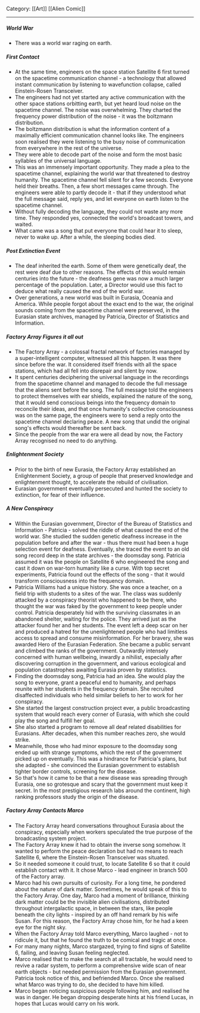Category: [[Art]] [[Alien Comic]]
___
##### World War 
- There was a world war raging on earth. 
##### First Contact
- At the same time, engineers on the space station Satellite 6 first turned on the spacetime communication channel - a technology that allowed instant communication by listening to wavefunction collapse, called Einstein-Rosen Transceiver. 
- The engineers had not yet started any active communication with the other space stations orbitting earth, but yet heard loud noise on the spacetime channel. The noise was overwhelming. They charted the frequency power distribution of the noise - it was the boltzmann distribution. 
- The boltzmann distribution is what the information content of a maximally efficient communication channel looks like. The engineers soon realised they were listening to the busy noise of communication from everywhere in the rest of the universe. 
- They were able to decode part of the noise and form the most basic syllables of the universal language. 
- This was an immensely important opportunity. They made a plea to the spacetime channel, explaining the world war that threatened to destroy humanity. The spacetime channel fell silent for a few seconds. Everyone held their breaths. Then, a few short messages came through. The engineers were able to partly decode it - that if they understood what the full message said, reply yes, and let everyone on earth listen to the spacetime channel. 
- Without fully decoding the language, they could not waste any more time. They responded yes, connected the world's broadcast towers, and waited. 
- What came was a song that put everyone that could hear it to sleep, never to wake up. After a while, the sleeping bodies died. 
##### Post Extinction Event
- The deaf inherited the earth. Some of them were genetically deaf, the rest were deaf due to other reasons. The effects of this would remain centuries into the future - the deafness gene was now a much larger percentage of the population. Later, a Director would use this fact to deduce what really caused the end of the world war. 
- Over generations, a new world was built in Eurasia, Oceania and America. While people forgot about the exact end to the war, the original sounds coming from the spacetime channel were preserved, in the Eurasian state archives, managed by Patricia, Director of Statistics and Information. 
##### Factory Array Figures it all out
- The Factory Array - a colossal fractal network of factories managed by a super-intelligent computer, witnessed all this happen. It was there since before the war. It considered itself friends with all the space stations, which had all fell into disrepair and silent by now. 
- It spent centuries deciphering the universal language in the recordings from the spacetime channel and managed to decode the full message that the aliens sent before the song. The full message told the engineers to protect themselves with ear shields, explained the nature of the song, that it would send conscious beings into the frequency domain to reconcile their ideas, and that once humanity's collective consciousness was on the same page, the engineers were to send a reply onto the spacetime channel declaring peace. A new song that undid the original song's effects would thereafter be sent back. 
- Since the people from the war era were all dead by now, the Factory Array recognised no need to do anything. 
##### Enlightenment Society
- Prior to the birth of new Eurasia, the Factory Array established an Enlightenment Society, a group of people that preserved knowledge and enlightenment thought, to accelerate the rebuild of civilisation. 
- Eurasian government eventually persecuted and hunted the society to extinction, for fear of their influence. 
##### A New Conspiracy
- Within the Eurasian government, Director of the Bureau of Statistics and Information - Patricia - solved the riddle of what caused the end of the world war. She studied the sudden genetic deafness increase in the population before and after the war - thus there must had been a huge selection event for deafness. Eventually, she traced the event to an old song record deep in the state archives - the doomsday song. Patricia assumed it was the people on Satellite 6 who engineered the song and cast it down on war-torn humanity like a curse. With top secret experiments, Patricia found out the effects of the song - that it would transform consciousness into the frequency domain. 
- Patricia Williams had a unique history. She was once a teacher, on a field trip with students to a sites of the war. The class was suddenly attacked by a conspiracy theorist who happened to be there, who thought the war was faked by the government to keep people under control. Patricia desperately hid with the surviving classmates in an abandoned shelter, waiting for the police. They arrived just as the attacker found her and her students. The event left a deep scar on her and produced a hatred for the unenlightened people who had limitless access to spread and consume misinformation. For her bravery, she was awarded Hero of the Eurasian Federation. She became a public servant and climbed the ranks of the government. Outwardly intensely concerned with human wellbeing, inwardly a nihilist, especially after discovering corruption in the government, and various ecological and population catastrophes awaiting Eurasia proven by statistics. 
- Finding the doomsday song, Patricia had an idea. She would play the song to everyone, grant a peaceful end to humanity, and perhaps reunite with her students in the frequency domain. She recruited disaffected individuals who held similar beliefs to her to work for her conspiracy. 
- She started the largest construction project ever, a public broadcasting system that would reach every corner of Eurasia, with which she could play the song and fulfill her goal. 
- She also started a program to remove all deaf related disabilities for Eurasians. After decades, when this number reaches zero, she would strike. 
- Meanwhile, those who had minor exposure to the doomsday song ended up with strange symptoms, which the rest of the government picked up on eventually. This was a hindrance for Patricia's plans, but she adapted - she convinced the Eurasian government to establish tighter border controls, screening for the disease. 
- So that's how it came to be that a new disease was spreading through Eurasia, one so grotesque and scary that the government must keep it secret. In the most prestigious research labs around the continent, high ranking professors study the origin of the disease. 
##### Factory Array Contacts Marco
- The Factory Array heard conversations throughout Eurasia about the conspiracy, especially when workers speculated the true purpose of the broadcasting system project.
- The Factory Array knew it had to obtain the inverse song somehow. It wanted to perform the peace declaration but had no means to reach Satellite 6, where the Einstein-Rosen Transceiver was situated. 
- So it needed someone it could trust, to locate Satellite 6 so that it could establish contact with it. It chose Marco - lead engineer in branch 500 of the Factory array. 
- Marco had his own pursuits of curiosity. For a long time, he pondered about the nature of dark matter. Sometimes, he would speak of this to the Factory Array. One day, Marco had a moment of brilliance, thinking dark matter could be the invisible alien civilisations, distributed throughout intergalactic space, in between the stars, like people beneath the city lights - inspired by an off hand remark by his wife Susan. For this reason, the Factory Array chose him, for he had a keen eye for the night sky. 
- When the Factory Array told Marco everything, Marco laughed - not to ridicule it, but that he found the truth to be comical and tragic at once. 
- For many many nights, Marco stargazed, trying to find signs of Satellite 6, failing, and leaving Susan feeling neglected. 
- Marco realised that to make the search at all tractable, he would need to revive a radar system, to perform a comprehensive wide scan of near earth objects - but needed permission from the Eurasian government. Patricia took notice of this, and befriended Marco. Once she realised what Marco was trying to do, she decided to have him killed. 
- Marco began noticing suspicious people following him, and realised he was in danger. He began dropping desperate hints at his friend Lucas, in hopes that Lucas would carry on his work. 
